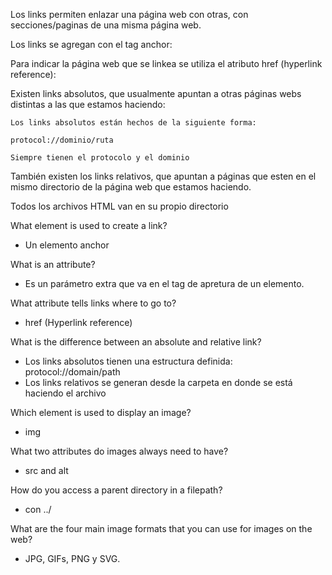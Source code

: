 Los links permiten enlazar una página web con otras, con secciones/paginas de una misma página web. 

Los links se agregan con el tag anchor:

<a></a>

Para indicar la página web que se linkea se utiliza el atributo href (hyperlink reference):

<a href="link"></a>


Existen links absolutos, que usualmente apuntan a otras páginas webs distintas a las que estamos haciendo:

    Los links absolutos están hechos de la siguiente forma:

    protocol://dominio/ruta

    Siempre tienen el protocolo y el dominio

También existen los links relativos, que apuntan a páginas que esten en el mismo directorio de la página web que estamos haciendo. 


Todos los archivos HTML van en su propio directorio

What element is used to create a link?

- Un elemento anchor

What is an attribute?

- Es un parámetro extra que va en el tag de apretura de un elemento.

What attribute tells links where to go to?

- href (Hyperlink reference)

What is the difference between an absolute and relative link?

- Los links absolutos tienen una estructura definida: protocol://domain/path
- Los links relativos se generan desde la carpeta en donde se está haciendo el archivo

Which element is used to display an image?

- img

What two attributes do images always need to have?

- src and alt

How do you access a parent directory in a filepath?

- con ../

What are the four main image formats that you can use for images on the web?

- JPG, GIFs, PNG y SVG.
